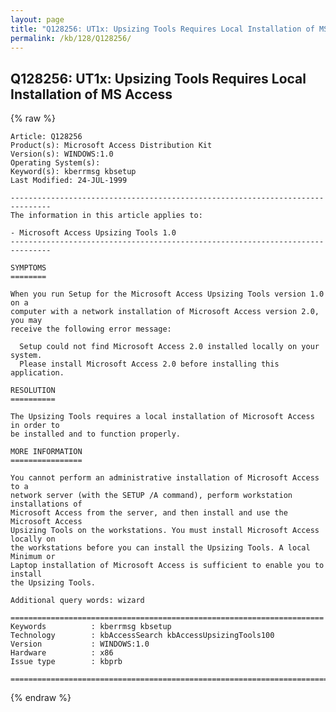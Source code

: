 ```yaml
---
layout: page
title: "Q128256: UT1x: Upsizing Tools Requires Local Installation of MS Access"
permalink: /kb/128/Q128256/
---
```


## Q128256: UT1x: Upsizing Tools Requires Local Installation of MS Access

{% raw %}

	Article: Q128256
	Product(s): Microsoft Access Distribution Kit
	Version(s): WINDOWS:1.0
	Operating System(s): 
	Keyword(s): kberrmsg kbsetup
	Last Modified: 24-JUL-1999
	
	-------------------------------------------------------------------------------
	The information in this article applies to:
	
	- Microsoft Access Upsizing Tools 1.0 
	-------------------------------------------------------------------------------
	
	SYMPTOMS
	========
	
	When you run Setup for the Microsoft Access Upsizing Tools version 1.0 on a
	computer with a network installation of Microsoft Access version 2.0, you may
	receive the following error message:
	
	  Setup could not find Microsoft Access 2.0 installed locally on your system.
	  Please install Microsoft Access 2.0 before installing this application.
	
	RESOLUTION
	==========
	
	The Upsizing Tools requires a local installation of Microsoft Access in order to
	be installed and to function properly.
	
	MORE INFORMATION
	================
	
	You cannot perform an administrative installation of Microsoft Access to a
	network server (with the SETUP /A command), perform workstation installations of
	Microsoft Access from the server, and then install and use the Microsoft Access
	Upsizing Tools on the workstations. You must install Microsoft Access locally on
	the workstations before you can install the Upsizing Tools. A local Minimum or
	Laptop installation of Microsoft Access is sufficient to enable you to install
	the Upsizing Tools.
	
	Additional query words: wizard
	
	======================================================================
	Keywords          : kberrmsg kbsetup 
	Technology        : kbAccessSearch kbAccessUpsizingTools100
	Version           : WINDOWS:1.0
	Hardware          : x86
	Issue type        : kbprb
	
	=============================================================================
	

{% endraw %}
